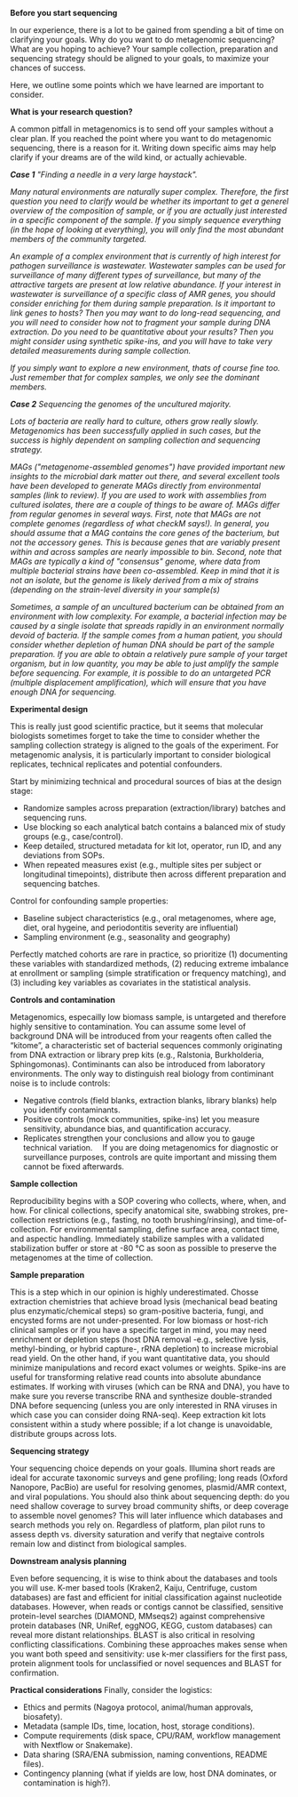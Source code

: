 **Before you start sequencing**

In our experience, there is a lot to be gained from spending a bit of time on clarifying your goals. Why do you want to do metagenomic sequencing? What are you hoping to achieve? Your sample collection, preparation and sequencing strategy should be aligned to your goals, to maximize your chances of success. 

Here, we outline some points which we have learned are important to consider.

**What is your research question?**

A common pitfall in metagenomics is to send off your samples without a clear plan. If you reached the point where you want to do metagenomic sequencing, there is a reason for it. Writing down specific aims may help clarify if your dreams are of the wild kind, or actually achievable.

_**Case 1** "Finding a needle in a very large haystack"._

_Many natural environments are naturally super complex. Therefore, the first question you need to clarify would be whether its important to get a generel overview of the composition of sample, or if you are actually just interested in a specific component of the sample. If you simply sequence everything (in the hope of looking at everything), you will only find the most abundant members of the community targeted._ 

_An example of a complex environment that is currently of high interest for pathogen surveillance is wastewater. Wastewater samples can be used for surveillance of many different types of surveillance, but many of the attractive targets are present at low relative abundance. If your interest in wastewater is surveillance of a specific class of AMR genes, you should consider enriching for them during sample preparation. Is it important to link genes to hosts? Then you may want to do long-read sequencing, and you will need to consider how not to fragment your sample during DNA extraction. Do you need to be quantitative about your results? Then you might consider using synthetic spike-ins, and you will have to take very detailed measurements during sample collection._

_If you simply want to explore a new environment, thats of course fine too. Just remember that for complex samples, we only see the dominant members._

_**Case 2** Sequencing the genomes of the uncultured majority._

_Lots of bacteria are really hard to culture, others grow really slowly. Metagenomics has been successfully applied in such cases, but the success is highly dependent on sampling collection and sequencing strategy._

_MAGs ("metagenome-assembled genomes") have provided important new insights to the microbial dark matter out there, and several excellent tools have been developed to generate MAGs directly from environmental samples (link to review). If you are used to work with assemblies from cultured isolates, there are a couple of things to be aware of. MAGs differ from regular genomes in several ways. First, note that MAGs are not complete genomes (regardless of what checkM says!). In general, you should assume that a MAG contains the core genes of the bacterium, but not the accessory genes. This is because genes that are variably present within and across samples are nearly impossible to bin. Second, note that MAGs are typically a kind of "consensus" genome, where data from multiple bacterial strains have been co-assembled. Keep in mind that it is not an isolate, but the genome is likely derived from a mix of strains (depending on the strain-level diversity in your sample(s)_

_Sometimes, a sample of an uncultured bacterium can be obtained from an environment with low complexity. For example, a bacterial infection may be caused by a single isolate that spreads rapidly in an environment normally devoid of bacteria. If the sample comes from a human patient, you should consider whether depletion of human DNA should be part of the sample preparation. If you are able to obtain a relatively pure sample of your target organism, but in low quantity, you may be able to just amplify the sample before sequencing. For example, it is possible to do an untargeted PCR (multiple displacement amplification), which will ensure that you have enough DNA for sequencing._

 

**Experimental design**

This is really just good scientific practice, but it seems that molecular biologists sometimes forget to take the time to consider whether the sampling collection strategy is aligned to the goals of the experiment. For metagenomic analysis, it is particularly important to consider biological replicates, technical replicates and potential confounders.

Start by minimizing technical and procedural sources of bias at the design stage:
- Randomize samples across preparation (extraction/library) batches and sequencing runs.
- Use blocking so each analytical batch contains a balanced mix of study groups (e.g., case/control).
- Keep detailed, structured metadata for kit lot, operator, run ID, and any deviations from SOPs.
- When repeated measures exist (e.g., multiple sites per subject or longitudinal timepoints), distribute then across different preparation and sequencing batches.

Control for confounding sample properties:
- Baseline subject characteristics (e.g., oral metagenomes, where age, diet, oral hygeine, and periodontitis severity are influential)
- Sampling environment (e.g., seasonality and geography)

Perfectly matched cohorts are rare in practice, so prioritize (1) documenting these variables with standardized methods, (2) reducing extreme imbalance at enrollment or sampling (simple stratification or frequency matching), and (3) including key variables as covariates in the statistical analysis. 

**Controls and contamination**

Metagenomics, especailly low biomass sample, is untargeted and therefore highly sensitive to contamination. You can assume some level of background DNA will be introduced from your reagents often called the “kitome”, a characteristic set of bacterial sequences commonly originating from DNA extraction or library prep kits (e.g., Ralstonia, Burkholderia, Sphingomonas). Contiminants can also be introduced from laboratory environments. The only way to distinguish real biology from contiminant noise is to include controls:
-	Negative controls (field blanks, extraction blanks, library blanks) help you identify contaminants.
-	Positive controls (mock communities, spike-ins) let you measure sensitivity, abundance bias, and quantification accuracy.
-	Replicates strengthen your conclusions and allow you to gauge technical variation. 
If you are doing metagenomics for diagnostic or surveillance purposes, controls are quite important and missing them cannot be fixed afterwards.

**Sample collection**

Reproducibility begins with a SOP covering who collects, where, when, and how. 
For clinical collections, specify anatomical site, swabbing strokes, pre-collection restrictions (e.g., fasting, no tooth brushing/rinsing), and time-of-collection.
For environmental sampling, define surface area, contact time, and aspectic handling.
Immediately stabilize samples with a validated stabilization buffer or store at -80 °C as soon as possible to preserve the metagenomes at the time of collection.

**Sample preparation**

This is a step which in our opinion is highly underestimated. Chosse extraction chemistries that achieve broad lysis (mechanical bead beating plus enzymatic/chemical steps) so gram-positive bacteria, fungi, and encysted forms are not under-presented. For low biomass or host-rich clinical samples or if you have a specific target in mind, you may need enrichment or depletion steps (host DNA removal -e.g., selective lysis, methyl-binding, or hybrid capture-, rRNA depletion) to increase microbial read yield. On the other hand, if you want quantitative data, you should minimize manipulations and record exact volumes or weights. Spike-ins are useful for transforming relative read counts into absolute abundance estimates. If working with viruses (which can be RNA and DNA), you have to make sure you reverse transcribe RNA and synthesize double-stranded DNA before sequencing (unless you are only interested in RNA viruses in which case you can consider doing RNA-seq). Keep extraction kit lots consistent within a study where possible; if a lot change is unavoidable, distribute groups across lots.

**Sequencing strategy**

Your sequencing choice depends on your goals. Illumina short reads are ideal for accurate taxonomic surveys and gene profiling; long reads (Oxford Nanopore, PacBio) are useful for resolving genomes, plasmid/AMR context, and viral populations. You should also think about sequencing depth: do you need shallow coverage to survey broad community shifts, or deep coverage to assemble novel genomes? This will later influence which databases and search methods you rely on. Regardless of platform, plan pilot runs to assess depth vs. diversity saturation and verify that negtaive controls remain low and distinct from biological samples.

**Downstream analysis planning**

Even before sequencing, it is wise to think about the databases and tools you will use. K-mer based tools (Kraken2, Kaiju, Centrifuge, custom databases) are fast and efficient for initial classification against nucleotide databases. However, when reads or contigs cannot be classified, sensitive protein-level searches (DIAMOND, MMseqs2) against comprehensive protein databases (NR, UniRef, eggNOG, KEGG, custom databases) can reveal more distant relationships. BLAST is also critical in resolving conflicting classifications. Combining these approaches makes sense when you want both speed and sensitivity: use k-mer classifiers for the first pass, protein alignment tools for unclassified or novel sequences and BLAST for confirmation.

**Practical considerations**
Finally, consider the logistics:
-	Ethics and permits (Nagoya protocol, animal/human approvals, biosafety).
-	Metadata (sample IDs, time, location, host, storage conditions).
-	Compute requirements (disk space, CPU/RAM, workflow management with Nextflow or Snakemake).
-	Data sharing (SRA/ENA submission, naming conventions, README files).
-	Contingency planning (what if yields are low, host DNA dominates, or contamination is high?).

